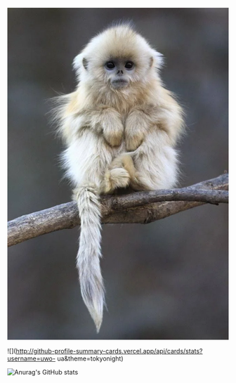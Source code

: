 ![image](./nxeqt56xbaw41.webp)
</br>


![](http://github-profile-summary-cards.vercel.app/api/cards/stats?username=uwo-   ua&theme=tokyonight)

![Anurag's GitHub stats](https://github-readme-stats.vercel.app/api?username=uwo-ua&show_icons=true&theme=radical)



